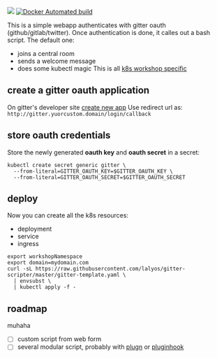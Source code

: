 [![](https://images.microbadger.com/badges/image/lalyos/gitter-scripter.svg)](https://microbadger.com/images/lalyos/gitter-scripter "Get your own image badge on microbadger.com")
[![Docker Automated build](https://img.shields.io/docker/automated/lalyos/gitter-scripter.svg)](https://hub.docker.com/r/lalyos/gitter-scripter)

This is a simple webapp authenticates with gitter oauth (github/gitlab/twitter).
Once authentication is done, it calles out a bash script. The default one:
- joins a central room
- sends a welcome message
- does some kubectl magic
This is all [k8s workshop specific](https://github.com/lalyos/k8s-workshop)

## create a gitter oauth application

On gitter's developer site [create new app](https://developer.gitter.im/apps/new)
Use redirect url as: `http://gitter.yuorcustom.domain/login/callback`

## store oauth credentials

Store the newly generated **oauth key** and **oauth secret** in a secret:
```
kubectl create secret generic gitter \
  --from-literal=GITTER_OAUTH_KEY=$GITTER_OAUTH_KEY \
  --from-literal=GITTER_OAUTH_SECRET=$GITTER_OAUTH_SECRET
```

## deploy

Now you can create all the k8s resources:
- deployment
- service
- ingress

```
export workshopNamespace
export domain=mydomain.com
curl -sL https://raw.githubusercontent.com/lalyos/gitter-scripter/master/gitter-template.yaml \
  | envsubst \
  | kubectl apply -f -

```

## roadmap

muhaha

- [ ] custom script from web form
- [ ] several modular script, probably with [plugn](https://github.com/dokku/plugn) or [pluginhook](https://github.com/progrium/pluginhook)